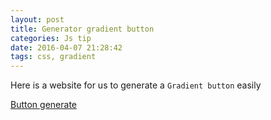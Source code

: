 ```yaml
---
layout: post
title: Generator gradient button
categories: Js tip
date: 2016-04-07 21:28:42
tags: css, gradient
---
```


Here is a website for us to generate a `Gradient button` easily

[Button generate](http://css3buttongenerator.com)
